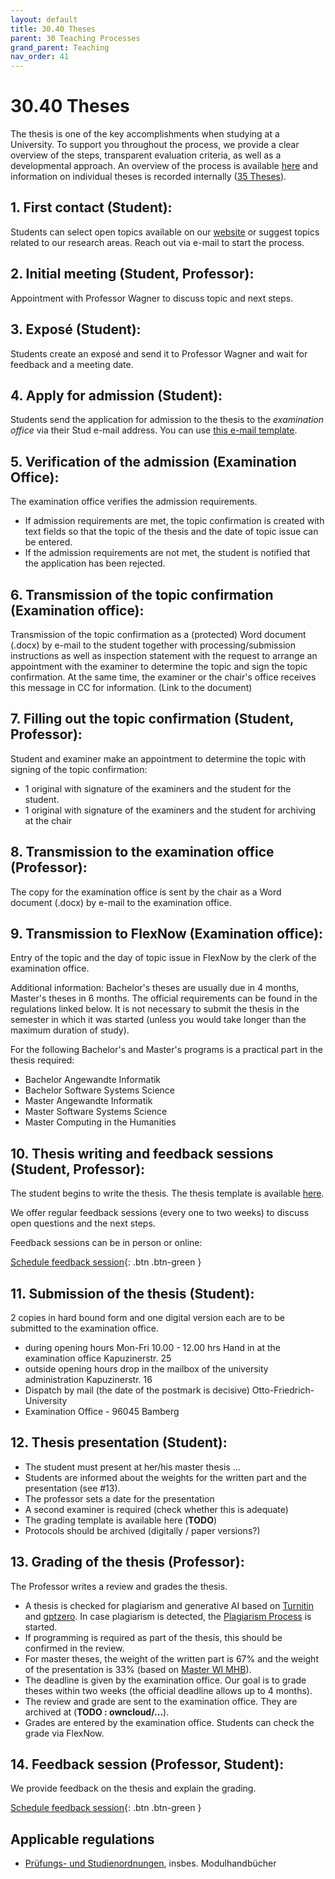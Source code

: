 ```yaml
---
layout: default
title: 30.40 Theses
parent: 30 Teaching Processes
grand_parent: Teaching
nav_order: 41
---
```


# 30.40 Theses

The thesis is one of the key accomplishments when studying at a University. To support you throughout the process, we provide a clear overview of the steps, transparent evaluation criteria, as well as a developmental approach.
An overview of the process is available [here](30.40.theses_process.html) and information on individual theses is recorded internally ([35 Theses](../35_theses.html)).

## 1. First contact (Student):

Students can select open topics available on our [website](https://www.uni-bamberg.de/digital-work/studium/abschlussarbeiten/) or suggest topics related to our research areas.
Reach out via e-mail to start the process.

## 2. Initial meeting (Student, Professor):

Appointment with Professor Wagner to discuss topic and next steps.

## 3. Exposé (Student):

Students create an exposé and send it to Professor Wagner and wait for feedback and a meeting date.

## 4. Apply for admission (Student):

Students send the application for admission to the thesis to the *examination office* via their Stud e-mail address. You can use [this e-mail template](30.40.thesis_admission_mail.html).

## 5. Verification of the admission (Examination Office):

The examination office verifies the admission requirements.

- If admission requirements are met, the topic confirmation is created with text fields so that the topic of the thesis and the date of topic issue can be entered.
- If the admission requirements are not met, the student is notified that the application has been rejected.

## 6. Transmission of the topic confirmation (Examination office):

Transmission of the topic confirmation as a (protected) Word document (.docx) by e-mail to the student together with processing/submission instructions as well as inspection statement with the request to arrange an appointment with the examiner to determine the topic and sign the topic confirmation. At the same time, the examiner or the chair's office receives this message in CC for information.
(Link to the document)

## 7. Filling out the topic confirmation (Student, Professor):

Student and examiner make an appointment to determine the topic with signing of the topic confirmation:

- 1 original with signature of the examiners and the student for the student.
- 1 original with signature of the examiners and the student for archiving at the chair

## 8. Transmission to the examination office (Professor):

The copy for the examination office is sent by the chair as a Word document (.docx) by e-mail to the examination office.

## 9. Transmission to FlexNow (Examination office):

Entry of the topic and the day of topic issue in FlexNow by the clerk of the examination office.

Additional information: Bachelor's theses are usually due in 4 months, Master's theses in 6 months. The official requirements can be found in the regulations linked below.
It is not necessary to submit the thesis in the semester in which it was started (unless you would take longer than the maximum duration of study).

For the following Bachelor's and Master's programs is a practical part in the thesis required:

- Bachelor Angewandte Informatik
- Bachelor Software Systems Science
- Master Angewandte Informatik
- Master Software Systems Science
- Master Computing in the Humanities

## 10. Thesis writing and feedback sessions (Student, Professor):

The student begins to write the thesis. The thesis template is available [here](https://github.com/digital-work-lab/thesis-template).

We offer regular feedback sessions (every one to two weeks) to discuss open questions and the next steps.

Feedback sessions can be in person or online:

[Schedule feedback session](https://calendly.com/gerit-wagner/30min){: .btn .btn-green }

## 11. Submission of the thesis (Student):

2 copies in hard bound form and one digital version each are to be submitted to the examination office.

- during opening hours Mon-Fri 10.00 - 12.00 hrs Hand in at the examination office Kapuzinerstr. 25
- outside opening hours drop in the mailbox of the university administration Kapuzinerstr. 16
- Dispatch by mail (the date of the postmark is decisive) Otto-Friedrich-University 
- Examination Office - 96045 Bamberg

## 12. Thesis presentation (Student):

- The student must present at her/his master thesis ...
- Students are informed about the weights for the written part and the presentation (see #13).
- The professor sets a date for the presentation
- A second examiner is required (check whether this is adequate)
- The grading template is available here (**TODO**)
- Protocols should be archived (digitally / paper versions?)

## 13. Grading of the thesis (Professor):

The Professor writes a review and grades the thesis.

- A thesis is checked for plagiarism and generative AI based on [Turnitin](https://www.uni-bamberg.de/its/turnitin) and [gptzero](https://gptzero.me). In case plagiarism is detected, the [Plagiarism Process](30.52.plagiarism.html) is started.
- If programming is required as part of the thesis, this should be confirmed in the review.
- For master theses, the weight of the written part is 67% and the weight of the presentation is 33% (based on [Master WI MHB](https://www.uni-bamberg.de/fileadmin/abt-studium/Modulhandbuecher/WIAI/WI/Master/MHB_MA_WI_2018.pdf)).
- The deadline is given by the examination office. Our goal is to grade theses within two weeks (the official deadline allows up to 4 months). 
- The review and grade are sent to the examination office. They are archived at (**TODO : owncloud/...**).
- Grades are entered by the examination office. Students can check the grade via FlexNow.

## 14. Feedback session (Professor, Student):

We provide feedback on the thesis and explain the grading.

[Schedule feedback session](https://calendly.com/gerit-wagner/30min){: .btn .btn-green }

## Applicable regulations

<!-- 
- Bachelor Business Information Systems
- Bachelor International Information Systems Management
- Bachelor Angewandte Informatik
- Bachelor Software Systems Science
- Master Business Information Systems
- Master International Information Systems Management
- Master Angewandte Informatik
- Master Software Systems Science
- Master Computing in the Humanities
 -->

- [Prüfungs- und Studienordnungen](https://www.uni-bamberg.de/abt-studium/aufgaben/pruefungs-studienordnungen/), insbes. Modulhandbücher
